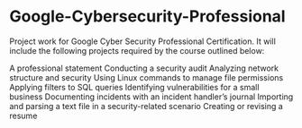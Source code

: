 # Google-Cybersecurity-Professional
Project work for Google Cyber Security Professional Certification. It will include the following projects required by the course outlined below:

A professional statement
Conducting a security audit
Analyzing network structure and security
Using Linux commands to manage file permissions
Applying filters to SQL queries
Identifying vulnerabilities for a small business
Documenting incidents with an incident handler’s journal 
Importing and parsing a text file in a security-related scenario
Creating or revising a resume

